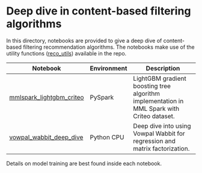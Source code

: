 # Deep dive in content-based filtering algorithms

In this directory, notebooks are provided to give a deep dive of content-based filtering recommendation algorithms. The notebooks make use of the utility functions ([reco_utils](../../reco_utils)) available in the repo.

| Notebook | Environment | Description |
| --- | --- | --- |
| [mmlspark_lightgbm_criteo](mmlspark_lightgbm_criteo.ipynb) | PySpark | LightGBM gradient boosting tree algorithm implementation in MML Spark with Criteo dataset.
| [vowpal_wabbit_deep_dive](vowpal_wabbit_deep_dive.ipynb) | Python CPU | Deep dive into using Vowpal Wabbit for regression and matrix factorization.

Details on model training are best found inside each notebook.
